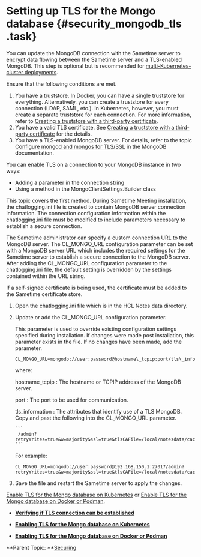 # Setting up TLS for the Mongo database {#security_mongodb_tls .task}

You can update the MongoDB connection with the Sametime server to encrypt data flowing between the Sametime server and a TLS-enabled MongoDB. This step is optional but is recommended for [multi-Kubernetes-cluster deployments](https://www.mongodb.com/docs/kubernetes-operator/stable/multi-cluster-overview/#multi-cluster-overview-ref).

Ensure that the following conditions are met.

1.  You have a truststore. In Docker, you can have a single truststore for everything. Alternatively, you can create a truststore for every connection \(LDAP, SAML, etc.\). In Kubernetes, however, you must create a separate truststore for each connection. For more information, refer to [Creating a truststore with a third-party certificate](t_create_truststore.md).
2.  You have a valid TLS certificate. See [Creating a truststore with a third-party certificate](t_create_truststore.md) for the details.
3.  You have a TLS-enabled MongoDB server. For details, refer to the topic [Configure mongod and mongos for TLS/SSL](https://docs.mongodb.com/manual/tutorial/configure-ssl/) in the MongoDB documentation.

You can enable TLS on a connection to your MongoDB instance in two ways:

-   Adding a parameter in the connection string
-   Using a method in the MongoClientSettings.Builder class

This topic covers the first method. During Sametime Meeting installation, the chatlogging.ini file is created to contain MongoDB server connection information. The connection configuration information within the chatlogging.ini file must be modified to include parameters necessary to establish a secure connection.

The Sametime administrator can specify a custom connection URL to the MongoDB server. The CL\_MONGO\_URL configuration parameter can be set with a MongoDB server URL which includes the required settings for the Sametime server to establish a secure connection to the MongoDB server. After adding the CL\_MONGO\_URL configuration parameter to the chatlogging.ini file, the default setting is overridden by the settings contained within the URL string.

If a self-signed certificate is being used, the certificate must be added to the Sametime certificate store.

1.  Open the chatlogging.ini file which is in the HCL Notes data directory.

2.  Update or add the CL\_MONGO\_URL configuration parameter.

    This parameter is used to override existing configuration settings specified during installation. If changes were made post installation, this parameter exists in the file. If no changes have been made, add the parameter.

    ```
    CL_MONGO_URL=mongodb://user:password@hostname\_tcpip:port/tls\_information
    ```

    where:

    hostname\_tcpip
    :   The hostname or TCPIP address of the MongoDB server.

    port
    :   The port to be used for communication.

    tls\_information
    :   The attributes that identify use of a TLS MongoDB. Copy and past the following into the CL\_MONGO\_URL parameter.

        ```
         /admin?retryWrites=true&w=majority&ssl=true&tlsCAFile=/local/notesdata/cacert.pem
        ```

    For example:

    ```
    CL_MONGO_URL=mongodb://user:password@192.168.150.1:27017/admin?retryWrites=true&w=majority&ssl=true&tlsCAFile=/local/notesdata/cacert.pem
    ```

3.  Save the file and restart the Sametime server to apply the changes.


[Enable TLS for the Mongo database on Kubernetes](t_security_tls_mongodb_k8s.md) or [Enable TLS for the Mongo database on Docker or Podman](t_security_mongodb_tls_docker.md).

-   **[Verifying if TLS connection can be established](t_verify_tlsconnection.md)**  

-   **[Enabling TLS for the Mongo database on Kubernetes](t_security_tls_mongodb_k8s.md)**  

-   **[Enabling TLS for the Mongo database on Docker or Podman](t_security_mongodb_tls_docker.md)**  


**Parent Topic: **[Securing](securing.md)

